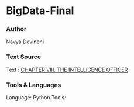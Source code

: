 # BigData-Final

### Author
Navya Devineni

### Text Source
Text : [CHAPTER VIII. THE INTELLIGENCE OFFICER](https://www.gutenberg.org/files/2687/2687-h/2687-h.htm#link2HCH0008)

### Tools & Languages
Language: Python
Tools: 
